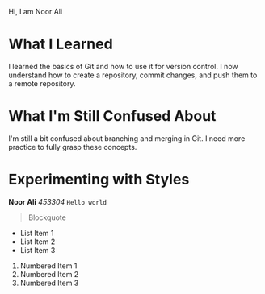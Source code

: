 Hi, 
I am Noor Ali
# What I Learned

I learned the basics of Git and how to use it for version control. I now understand how to create a repository, commit changes, and push them to a remote repository.

# What I'm Still Confused About

I'm still a bit confused about branching and merging in Git. I need more practice to fully grasp these concepts.

# Experimenting with Styles

**Noor Ali**
*453304*
`Hello world`
> Blockquote

- List Item 1
- List Item 2
- List Item 3

1. Numbered Item 1
2. Numbered Item 2
3. Numbered Item 3



